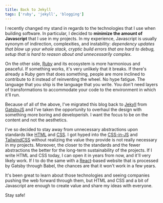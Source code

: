 ```yaml
---
title: Back to Jekyll
tags: ['ruby', 'jekyll', 'blogging']
---
```


I recently changed my stand in regards to the technologies that I use when building software.
In particular,
I decided to **minimize the amount of Javascript** that I use in my projects.
In my experience,
Javascript is usually synonym of indirection, complexities, and instability:
_dependency updates that blow up your whole stack,
cryptic build errors that are hard to debug,
setup that is hard to reason about and unnecessarily complex._

On the other side,
[Ruby](https://www.ruby-lang.org/en/) and its ecosystem is more harmonious and peaceful.
If something works,
it's very unlikely that it breaks.
If there's already a Ruby gem that does something,
people are more inclined to contribute to it instead of reinventing the wheel.
No hype fatigue.
The language that you ship is the language that you write.
You don't need layers of transformations to accommodate your code to the environment in which it'll run.

Because of all of the above,
I've migrated this blog back to [Jekyll](https://jekyllrb.com/) from [GatsbyJS](https://www.gatsbyjs.com/) and I've taken the opportunity to overhaul the design with something more boring and developerish.
I want the focus to be on the content and not the aesthetics.

I've so decided to stay away from unnecessary abstractions upon standards like [HTML](https://en.wikipedia.org/wiki/HTML) and [CSS](https://en.wikipedia.org/wiki/CSS).
I got hyped into the [CSS-in-JS](https://cssinjs.org/) and [TailwindCSS](https://tailwindcss.com/) without realizing the value they provide is not really necessary in my projects.
Moreover, the closer to the standards and the fewer abstractions the better for the long-term sustainability of the projects.
If I write HTML and CSS today, I can open it in years from now, and it'll very likely work.
If I to do the same with a [React](https://reactjs.org/)-based website that is processed by Gatsby through Babel,
the chances are that it won't work in a few years.

It's been great to learn about those technologies and seeing companies pushing the web forward through them,
but HTML and CSS and a bit of Javascript are enough to create value and share my ideas with everyone.

Stay safe!
